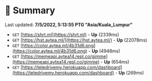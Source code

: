 # 📖 Summary
Last updated: **7/5/2022, 5:13:55 PTG "Asia/Kuala_Lumpur"**

- `GET` [https://shrt.ml](https://shrt.ml) - **Up** (2339ms)
- `GET` [https://hst.aytea.ml/](https://hst.aytea.ml/) - **Up** (22078ms)
- `GET` [https://color.aytea.ml/4b31d6.png](https://color.aytea.ml/4b31d6.png) - **Up** (4948ms)
- `GET` [https://memeapi.aytea14.repl.co/gimme](https://memeapi.aytea14.repl.co/gimme) - **Up** (654ms)
- `GET` [https://teledrivemy.herokuapp.com/dashboard](https://teledrivemy.herokuapp.com/dashboard) - **Up** (269ms)
